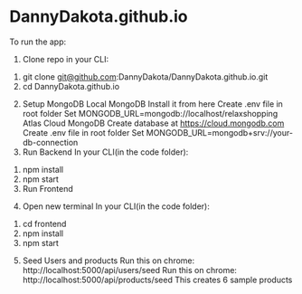 # DannyDakota.github.io

To run the app:
1. Clone repo
in your CLI:
  1) git clone git@github.com:DannyDakota/DannyDakota.github.io.git
  2) cd DannyDakota.github.io
2. Setup MongoDB
Local MongoDB
Install it from here
Create .env file in root folder
Set MONGODB_URL=mongodb://localhost/relaxshopping
Atlas Cloud MongoDB
Create database at https://cloud.mongodb.com
Create .env file in root folder
Set MONGODB_URL=mongodb+srv://your-db-connection
3. Run Backend
In your CLI(in the code folder):
  1) npm install
  2) npm start
  3) Run Frontend
4. Open new terminal
In your CLI(in the code folder):
  1) cd frontend
  2) npm install
  3) npm start
5. Seed Users and products
Run this on chrome: http://localhost:5000/api/users/seed
Run this on chrome: http://localhost:5000/api/products/seed
This creates 6 sample products
